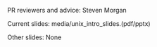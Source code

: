
PR reviewers and advice: Steven Morgan

Current slides: media/unix_intro_slides.(pdf/pptx)

Other slides: None
